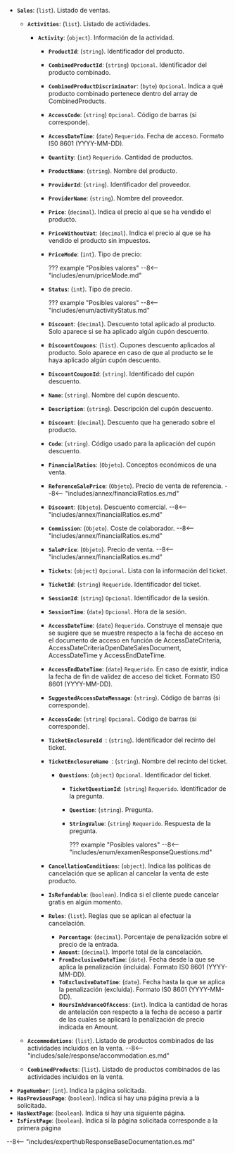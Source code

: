 ﻿- **``Sales``**: (``list``). Listado de ventas.
    - **``Activities``**: (``list``). Listado de actividades.
        - **``Activity``**: (``object``). Información de la actividad.
          - **``ProductId``**: (``string``). Identificador del producto.
          - **``CombinedProductId``**: (``string``) ``Opcional``. Identificador del producto combinado.
          - **``CombinedProductDiscriminator``**: (``byte``) ``Opcional``. Indica a qué producto combinado pertenece dentro del array de CombinedProducts.
          - **``AccessCode``**: (``string``) ``Opcional``. Código de barras (si corresponde).
          - **``AccessDateTime``**: (``date``) ``Requerido``. Fecha de acceso. Formato IS0 8601 (YYYY-MM-DD).
          - **``Quantity``**: (``int``) ``Requerido``. Cantidad de productos.
          - **``ProductName``**: (``string``). Nombre del producto.
          - **``ProviderId``**: (``string``). Identificador del proveedor.
          - **``ProviderName``**: (``string``). Nombre del proveedor.
          - **``Price``**: (``decimal``). Indica el precio al que se ha vendido el producto.
          - **``PriceWithoutVat``**: (``decimal``). Indica el precio al que se ha vendido el producto sin impuestos.
          - **``PriceMode``**: (``int``). Tipo de precio:
            
              ??? example "Posibles valores"
                  --8<-- "includes/enum/priceMode.md"

          - **``Status``**: (``int``). Tipo de precio.
              
              ??? example "Posibles valores"
              --8<-- "includes/enum/activityStatus.md"

          - **``Discount``**: (``decimal``). Descuento total aplicado al producto. Solo aparece si se ha aplicado algún cupón descuento.
          - **``DiscountCoupons``**: (``list``). Cupones descuento aplicados al producto. Solo aparece en caso de que al producto se le haya aplicado algún cupón descuento.
          - **``DiscountCouponId``**: (``string``). Identificado del cupón descuento.
          - **``Name``**: (``string``). Nombre del cupón descuento.
          - **``Description``**: (``string``). Descripción del cupón descuento.
          - **``Discount``**: (``decimal``). Descuento que ha generado sobre el producto.
          - **``Code``**: (``string``). Código usado para la aplicación del cupón descuento.
          - **``FinancialRatios``**: (``Objeto``). Conceptos económicos de una venta.
          - **``ReferenceSalePrice``**: (``Objeto``). Precio de venta de referencia.
                --8<-- "includes/annex/financialRatios.es.md"

          - **``Discount``**: (``Objeto``). Descuento comercial.
                --8<-- "includes/annex/financialRatios.es.md"

          - **``Commission``**: (``Objeto``). Coste de colaborador.
                --8<-- "includes/annex/financialRatios.es.md"

          - **``SalePrice``**: (``Objeto``). Precio de venta.
                --8<-- "includes/annex/financialRatios.es.md"

          - **``Tickets``**: (``object``) ``Opcional``. Lista con la información del ticket.
          - **``TicketId``**: (``string``) ``Requerido``. Identificador del ticket.
          - **``SessionId``**: (``string``) ``Opcional``. Identificador de la sesión.
          - **``SessionTime``**: (``date``) ``Opcional``. Hora de la sesión.
          - **``AccessDateTime``**: (``date``) ``Requerido``. Construye el mensaje que se sugiere que se muestre respecto a la fecha de acceso en el documento de acceso en función de AccessDateCriteria, AccessDateCriteriaOpenDateSalesDocument, AccessDateTime y AccessEndDateTime.
          - **``AccessEndDateTime``**: (``date``) ``Requerido``. En caso de existir, indica la fecha de fin de validez de acceso del ticket. Formato IS0 8601 (YYYY-MM-DD).
          - **``SuggestedAccessDateMessage``**: (``string``). Código de barras (si corresponde).
          - **``AccessCode``**: (``string``) ``Opcional``. Código de barras (si corresponde).
          - **``TicketEnclosureId ``**: (``string``). Identificador del recinto del ticket.
          - **``TicketEnclosureName ``**: (``string``). Nombre del recinto del ticket.
              - **``Questions``**: (``object``) ``Opcional``. Identificador del ticket.
                  - **``TicketQuestionId``**: (``string``) ``Requerido``. Identificador de la pregunta.
                  - **``Question``**: (``string``). Pregunta.
                  - **``StringValue``**: (``string``) ``Requerido``. Respuesta de la pregunta.
                
                      ??? example "Posibles valores"
                          --8<-- "includes/enum/examenResponseQuestions.md"

          - **``CancellationConditions``**: (``object``). Indica las políticas de cancelación que se aplican al cancelar la venta de este producto.
          - **``IsRefundable``**: (``boolean``). Indica si el cliente puede cancelar gratis en algún momento.
          - **``Rules``**: (``list``). Reglas que se aplican al efectuar la cancelación.
              - **``Percentage``**: (``decimal``). Porcentaje de penalización sobre el precio de la entrada.
              - **``Amount``**: (``decimal``). Importe total de la cancelación.
              - **``FromInclusiveDateTime``**: (``date``). Fecha desde la que se aplica la penalización (incluida). Formato IS0 8601 (YYYY-MM-DD).
              - **``ToExclusiveDateTime``**: (``date``). Fecha hasta la que se aplica la penalización (excluida). Formato IS0 8601 (YYYY-MM-DD).
              - **``HoursInAdvanceOfAccess``**: (``int``). Indica la cantidad de horas de antelación con respecto a la fecha de acceso a partir de las cuales se aplicará la penalización de precio indicada en Amount.

    - **``Accommodations``**: (``list``). Listado de productos combinados de las actividades incluidos en la venta.
          --8<-- "includes/sale/response/accommodation.es.md"
  
    - **``CombinedProducts``**: (``list``). Listado de productos combinados de las actividades incluidos en la venta.
- **``PageNumber``**: (``int``). Indica la página solicitada.
- **``HasPreviousPage``**: (``boolean``). Indica si hay una página previa a la solicitada.
- **``HasNextPage``**: (``boolean``). Indica si hay una siguiente página.
- **``IsFirstPage``**: (``boolean``). Indica si la página solicitada corresponde a la primera página

--8<-- "includes/experthubResponseBaseDocumentation.es.md"